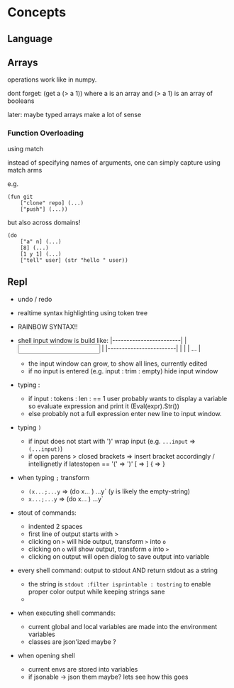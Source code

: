 # Concepts

## Language

## Arrays

operations work like in numpy.

dont forget:
    (get a (> a 1))
    where a is an array
    and (> a 1) is an array of booleans

later: maybe typed arrays make a lot of sense


### Function Overloading
using match

instead of specifying names of arguments, one can simply capture using match arms


e.g.

    (fun git
        ["clone" repo] (...)
        ["push"] (...))

but also across domains!

    (do
        ["a" n] (...)
        [8] (...)
        [1 y 1] (...)
        ["tell" user] (str "hello " user))

## Repl

- undo / redo

- realtime syntax highlighting using token tree
- RAINBOW SYNTAX!!

- shell input window is build like:
    |------------------------|
    |   <input>              |
    |------------------------|
    |                        |
    |   <output> ...         |
  - the input window can grow, to show all lines, currently edited
  - if no input is entered (e.g. input : trim : empty) hide input window

- typing <enter>:
    - if input : tokens : len : == 1
        user probably wants to display a variable
        so evaluate expression and print it (Eval(expr).Str())
    - else
        probably not a full expression
        enter new line to input window.

- typing `)`
    - if input does not start with ')'
        wrap input (e.g. `...input` => `(...input)`)
    - if open parens > closed brackets
        => insert bracket accordingly / intellignetly
            if latestopen == '(' => ')'
                              [  =>  ]
                              {  =>  }


- when typing `;` transform
    - `(x...;...y` => (do x... ) ...y` (y is likely the empty-string)
    - `x...;...y` => (do x... ) ...y`

- stout of commands:
    - indented 2 spaces
    - first line of output starts with >
    - clicking on `>` will hide output, transform `>` into `o`
    - clicking on `o` will show output, transform `o` into `>`
    - clicking on output will open dialog to save output into variable

- every shell command: output to stdout AND return stdout as a string
    - the string is `stdout :filter isprintable : tostring` to enable proper color output while keeping strings sane
    -

- when executing shell commands:
    - current global and local variables are made into the environment variables
    - classes are json'ized maybe ?

- when opening shell
    - current envs are stored into variables
    - if jsonable -> json them maybe? lets see how this goes
